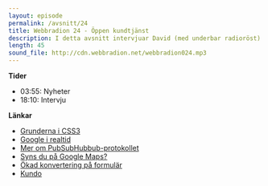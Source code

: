 ```yaml
---
layout: episode
permalink: /avsnitt/24
title: Webbradion 24 - Öppen kundtjänst
description: I detta avsnitt intervjuar David (med underbar radioröst) Björn Lilja, en av killarna bakom Kundo. Vi går igenom lyssnarundersökningen och pratar ämnen som vanligt. 
length: 45
sound_file: http://cdn.webbradion.net/webbradion024.mp3
---
```


**Tider**

* 03:55: Nyheter
* 18:10: Intervju 

**Länkar**

* [Grunderna i CSS3](http://www.webdesignerwall.com/tutorials/the-basics-of-css3/)
* [Google i realtid](http://www.readwriteweb.com/archives/google_developing_real_time_index.php)
* [Mer om PubSubHubbub-protokollet](http://code.google.com/p/pubsubhubbub/)
* [Syns du på Google Maps?](http://www.lindqvist.com/syns-du-pa-google-maps)
* [Ökad konvertering på formulär](http://lukew.com/ff/entry.asp?1007)
* [Kundo](http://kundo.se)
